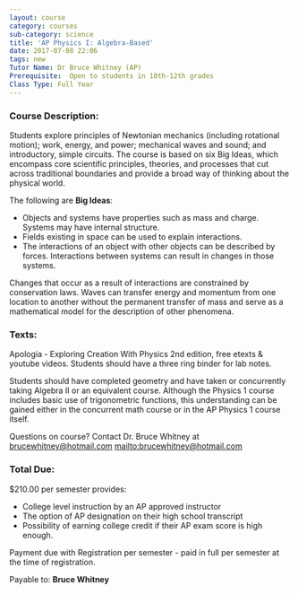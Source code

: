 ```yaml
---
layout: course
category: courses
sub-category: science
title: 'AP Physics I: Algebra-Based'
date: 2017-07-08 22:06
tags: new
Tutor Name: Dr Bruce Whitney (AP)Prerequisite:  Open to students in 10th-12th gradesClass Type: Full Year
---
```


### Course Description:
Students explore principles of Newtonian mechanics (including rotational motion); work, energy, and power; mechanical waves and sound; and introductory, simple circuits. The course is based on six Big Ideas, which encompass core scientific principles, theories, and processes that cut across traditional boundaries and provide a broad way of thinking about the physical world. 

The following are **Big Ideas**: 

- Objects and systems have properties such as mass and charge. Systems may have internal structure. 
- Fields existing in space can be used to explain interactions. 
- The interactions of an object with other objects can be described by forces. Interactions between systems can result in changes in those systems. 

Changes that occur as a result of interactions are constrained by conservation laws. Waves can transfer energy and momentum from one location to another without the permanent transfer of mass and serve as a mathematical model for the description of other phenomena.

### Texts:

 Apologia - Exploring Creation With Physics 2nd edition, free etexts & youtube videos. Students should have a three ring binder for
lab notes.

Students should have completed geometry and have taken or concurrently taking Algebra II or an equivalent course. Although the Physics 1 course includes basic use of trigonometric functions, this understanding can be gained either in the concurrent math course or in the AP Physics 1 course itself. 

Questions on course?  Contact Dr. Bruce Whitney at
brucewhitney@hotmail.com <mailto:brucewhitney@hotmail.com>  

### Total Due: 
$210.00 per semester provides:

- College level  instruction by an AP approved instructor
- The option of AP designation on their high school transcript
- Possibility of earning college credit if their AP exam score is high enough.

Payment due with Registration per semester - paid in full per semester at the time of registration.

Payable to: **Bruce Whitney**
           